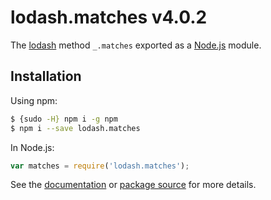 # lodash.matches v4.0.2

The [lodash](https://lodash.com/) method `_.matches` exported as a [Node.js](https://nodejs.org/) module.

## Installation

Using npm:
```bash
$ {sudo -H} npm i -g npm
$ npm i --save lodash.matches
```

In Node.js:
```js
var matches = require('lodash.matches');
```

See the [documentation](https://lodash.com/docs#matches) or [package source](https://github.com/lodash/lodash/blob/4.0.2-npm-packages/lodash.matches) for more details.
